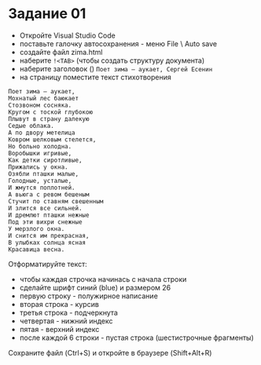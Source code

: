 # Задание 01
- Откройте Visual Studio Code
- поставьте галочку автосохранения - меню File \ Auto save
- создайте файл zima.html
- наберите `!<TAB>`
(чтобы создать структуру документа)
- наберите заголовок (<title></title>)
`Поет зима — аукает, Сергей Есенин`
- на страницу поместите текст стихотворения
```
Поет зима — аукает,
Мохнатый лес баюкает
Стозвоном сосняка.
Кругом с тоской глубокою
Плывут в страну далекую
Седые облака.
А по двору метелица
Ковром шелковым стелется,
Но больно холодна.
Воробышки игривые,
Как детки сиротливые,
Прижались у окна.
Озябли пташки малые,
Голодные, усталые,
И жмутся поплотней.
А вьюга с ревом бешеным
Стучит по ставням свешенным
И злится все сильней.
И дремлют пташки нежные
Под эти вихри снежные
У мерзлого окна.
И снится им прекрасная,
В улыбках солнца ясная
Красавица весна.
```
Отформатируйте текст:  
- чтобы каждая строчка начинась с начала строки
- сделайте шрифт синий (blue) и размером 26
- первую строку - полужирное написание
- вторая строка - курсив
- третья строка - подчеркнута
- четвертая - нижний индекс
- пятая - верхний индекс
- после каждой 6 строки - пустая строка (шестистрочные фрагменты)

Сохраните файл (Ctrl+S) и откройте в браузере (Shift+Alt+R)

